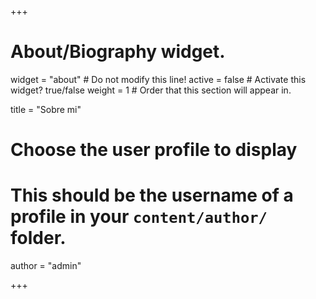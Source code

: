 +++
# About/Biography widget.
widget = "about"  # Do not modify this line!
active = false  # Activate this widget? true/false
weight = 1  # Order that this section will appear in.

title = "Sobre mi"

# Choose the user profile to display
# This should be the username of a profile in your `content/author/` folder.
author = "admin"

+++
